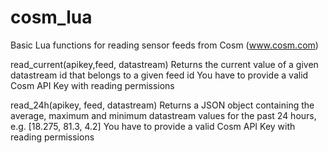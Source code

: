 cosm_lua
========
Basic Lua functions for reading sensor feeds from Cosm (www.cosm.com)

read_current(apikey,feed, datastream)
Returns the current value of a given datastream id that belongs to a given feed id
You have to provide a valid Cosm API Key with reading permissions

read_24h(apikey, feed, datastream)
Returns a JSON object containing the average, maximum and minimum datastream values for the past 24 hours, e.g. [18.275, 81.3, 4.2]
You have to provide a valid Cosm API Key with reading permissions